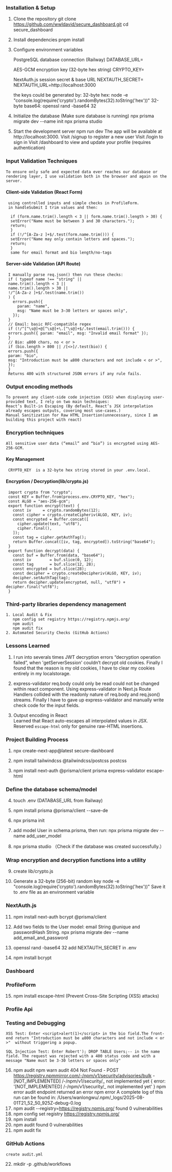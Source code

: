 ### Installation & Setup

1. Clone the repository
   git clone https://github.com/wwldavid/secure_dashboard.git
   cd secure_dashboard
2. Install dependencies
   pnpm install
3. Configure environment variables

   PostgreSQL database connection (Railway)
   DATABASE_URL=

   AES-GCM encryption key (32-byte hex string)
   CRYPTO_KEY=

   NextAuth.js session secret & base URL
   NEXTAUTH_SECRET=
   NEXTAUTH_URL=http://localhost:3000

   the keys could be generated by:
   32-byte hex:
   node -e "console.log(require('crypto').randomBytes(32).toString('hex'))"
   32-byte base64:
   openssl rand -base64 32

4. Initialize the database (Make sure database is running)
   npx prisma migrate dev --name init
   npx prisma studio
5. Start the development server
   npm run dev
   The app will be available at http://localhost:3000.
   Visit /signup to register a new user
   Visit /login to sign in
   Visit /dashboard to view and update your profile (requires authentication)

### Input Validation Techniques

    To ensure only safe and expected data ever reaches our database or rendering layer, I use validation both in the browser and again on the server.

#### Client-side Validation (React Form)

     using controlled inputs and simple checks in ProfileForm.
     in handleSubmit I trim values and then:

      if (form.name.trim().length < 3 || form.name.trim().length > 30) {
      setError("Name must be between 3 and 30 characters.");
      return;
      }
      if (!/^[A-Za-z ]+$/.test(form.name.trim())) {
      setError("Name may only contain letters and spaces.");
      return;
      }
      same for email format and bio length/no-tags

#### Server-side Validation (API Route)

     I manually parse req.json() then run these checks:
     if ( typeof name !== "string" ||
     name.trim().length < 3 ||
     name.trim().length > 30 ||
     !/^[A-Za-z ]+$/.test(name.trim())
     ) {
       errors.push({
         param: "name",
         msg: "Name must be 3–30 letters or spaces only",
       });
     }
     // Email: basic RFC-compatible regex
     if (!/^[^\s@]+@[^\s@]+\.[^\s@]+$/.test(email.trim())) {
     errors.push({ param: "email", msg: "Invalid email format" });
     }
     // Bio: ≤800 chars, no < or >
     if (bio.length > 800 || /[<>]/.test(bio)) {
     errors.push({
     param: "bio",
     msg: "Introduction must be ≤800 characters and not include < or >",
     });
     }
     Returns 400 with structured JSON errors if any rule fails.

### Output encoding methods

    To prevent any client-side code injection (XSS) when displaying user-provided text, I rely on two main techniques:
    React’s Built-in Escaping (By default, React’s JSX interpolation already escapes outputs, covering most use-cases.)
    Manual Sanitization for Raw HTML Insertion(unnecessary, since I am building this project with react)

### Encryption techniques

    All sensitive user data (“email” and “bio”) is encrypted using AES-256-GCM.

#### Key Management

     CRYPTO_KEY  is a 32-byte hex string stored in your .env.local.

#### Encryption / Decryption(lib/crypto.js)

     import crypto from "crypto";
     const KEY = Buffer.from(process.env.CRYPTO_KEY, "hex");
     const ALGO = "aes-256-gcm";
     export function encrypt(text) {
       const iv     = crypto.randomBytes(12);
       const cipher = crypto.createCipheriv(ALGO, KEY, iv);
       const encrypted = Buffer.concat([
         cipher.update(text, "utf8"),
         cipher.final(),
       ]);
       const tag = cipher.getAuthTag();
       return Buffer.concat([iv, tag, encrypted]).toString("base64");
     }
     export function decrypt(data) {
       const buf = Buffer.from(data, "base64");
       const iv        = buf.slice(0, 12);
       const tag       = buf.slice(12, 28);
       const encrypted = buf.slice(28);
       const decipher = crypto.createDecipheriv(ALGO, KEY, iv);
       decipher.setAuthTag(tag);
       return decipher.update(encrypted, null, "utf8") + decipher.final("utf8");
     }

### Third-party libraries dependency management

    1. Local Audit & Fix
       npm config set registry https://registry.npmjs.org/
       npm audit
       npm audit fix
    2. Automated Security Checks (GitHub Actions)

### Lessons Learned

1. I run into severals times JWT decryption errors “decryption operation failed”, when 'getServerSession' couldn’t decrypt old cookies. Finally I found that the reason is my old cookies, I have to clear my cookies entirely in my localstorage.

2. express-validator
   req.body could only be read could not be changed within react component.
   Using express-validator in Next.js Route Handlers collided with the readonly nature of req.body and req.json() streams. Finally I have to gave up express-validator and manually write check code for the input fields.

3. Output encoding in React  
   Learned that React auto-escapes all interpolated values in JSX. Reserved `escape-html` only for genuine raw-HTML insertions.

### Project Building Process

1. npx create-next-app@latest secure-dashboard

2. npm install tailwindcss @tailwindcss/postcss postcss

3. npm install next-auth @prisma/client prisma express-validator escape-html

### Define the database schema/model

4.  touch .env (DATABASE_URL from Railway)

5.  npm install prisma @prisma/client --save-de

6.  npx prisma init

7.  add model User in schema.prisma, then run: npx prisma migrate dev --name add_user_model

8.  npx prisma studio （Check if the database was created successfully.）

### Wrap encryption and decryption functions into a utility

9. create lib/crypto.js

10. Generate a 32-byte (256-bit) random key
    node -e "console.log(require('crypto').randomBytes(32).toString('hex'))"
    Save it to .env file as an environment variable

### NextAuth.js

11. npm install next-auth bcrypt @prisma/client

12. Add two fields to the User model: email String @unique and passwordHash String.
    npx prisma migrate dev --name add_email_and_password

13. openssl rand -base64 32
    add NEXTAUTH_SECRET in .env

14. npm install bcrypt

### Dashboard

### ProfileForm

15. npm install escape-html (Prevent Cross-Site Scripting (XSS) attacks)

### Profile Api

### Testing and Debugging

    XSS Test: Enter <script>alert(1)</script> in the bio field.The front-end return "Introduction must be ≤800 characters and not include < or >"  without triggering a popup.

    SQL Injection Test: Enter Robert'); DROP TABLE Users;-- in the name field. The request was rejected with a 400 status code and with a message "Name must be 3-30 letters or spaces only"

16. npm audit
    npm warn audit 404 Not Found - POST https://registry.npmmirror.com/-/npm/v1/security/advisories/bulk - [NOT_IMPLEMENTED] /-/npm/v1/security/_ not implemented yet
    { error: '[NOT_IMPLEMENTED] /-/npm/v1/security/_ not implemented yet' }
    npm error audit endpoint returned an error
    npm error A complete log of this run can be found in: /Users/wanlongwu/.npm/\_logs/2025-08-01T21_52_50_925Z-debug-0.log
17. npm audit --registry=https://registry.npmjs.org/
    found 0 vulnerabilities
18. npm config set registry https://registry.npmjs.org/
19. npm install
20. npm audit
    found 0 vulnerabilities
21. npm audit fix

### GitHub Actions

    create audit.yml

22. mkdir -p .github/workflows
